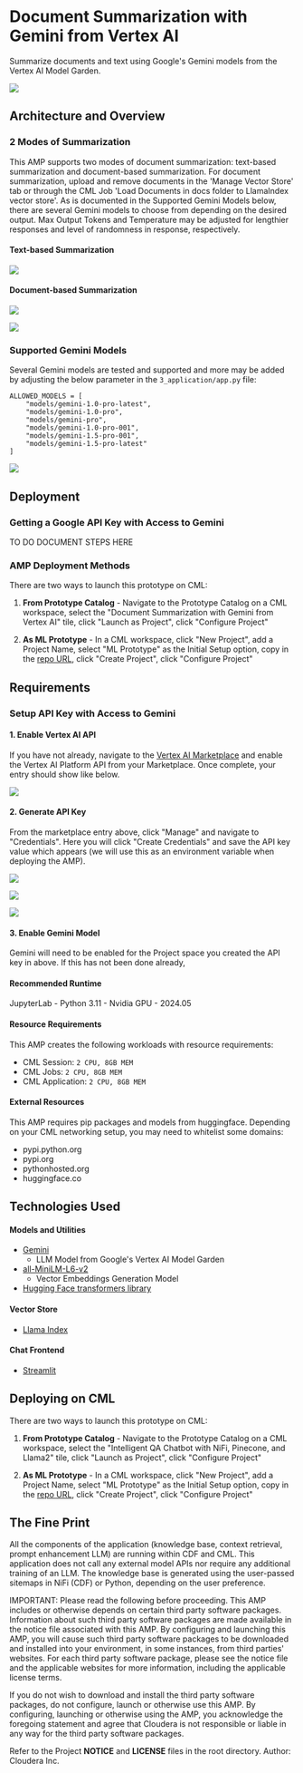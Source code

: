# Document Summarization with Gemini from Vertex AI
Summarize documents and text using Google's Gemini models from the Vertex AI Model Garden. 

![](/assets/readme-header.png)

## Architecture and Overview

### 2 Modes of Summarization
This AMP supports two modes of document summarization: text-based summarization and document-based summarization. For document summarization, upload and remove documents in the 'Manage Vector Store' tab or through the CML Job 'Load Documents in docs folder to LlamaIndex vector store'. As is documented in the Supported Gemini Models below, there are several Gemini models to choose from depending on the desired output. Max Output Tokens and Temperature may be adjusted for lengthier responses and level of randomness in response, respectively.

#### Text-based Summarization
![](/assets/screenshot-summarize-from-text-input.png)

#### Document-based Summarization
![](/assets/screenshot-summarize-from-doc-library.png)

![](/assets/screenshot-manage-vector-store.png)

### Supported Gemini Models
Several Gemini models are tested and supported and more may be added by adjusting the below parameter in the `3_application/app.py` file:
```
ALLOWED_MODELS = [
    "models/gemini-1.0-pro-latest",
    "models/gemini-1.0-pro",
    "models/gemini-pro",
    "models/gemini-1.0-pro-001",
    "models/gemini-1.5-pro-001",
    "models/gemini-1.5-pro-latest"
]
```
![](/assets/screenshot-multiple-models.png)


## Deployment

### Getting a Google API Key with Access to Gemini

TO DO DOCUMENT STEPS HERE

### AMP Deployment Methods
There are two ways to launch this prototype on CML:

1. **From Prototype Catalog** - Navigate to the Prototype Catalog on a CML workspace, select the "Document Summarization with Gemini from Vertex AI" tile, click "Launch as Project", click "Configure Project"

2. **As ML Prototype** - In a CML workspace, click "New Project", add a Project Name, select "ML Prototype" as the Initial Setup option, copy in the [repo URL](https://github.com/cloudera/CML_AMP_Summarization_with_Vertex_AI_Gemini), click "Create Project", click "Configure Project"


## Requirements

### Setup API Key with Access to Gemini

#### 1. Enable Vertex AI API
If you have not already, navigate to the [Vertex AI Marketplace](https://console.cloud.google.com/marketplace/product/google/aiplatform.googleapis.com) and enable the Vertex AI Platform API from your Marketplace. Once complete, your entry should show like below.

![](/assets/enable-vertex-ai-marketplace.png)

#### 2. Generate API Key
From the marketplace entry above, click "Manage" and navigate to "Credentials". Here you will click "Create Credentials" and save the API key value which appears (we will use this as an environment variable when deploying the AMP). 

![](/assets/select-credentials.png)

![](/assets/select-credentials-dropdown.png)

![](/assets/create-api-key.png)

#### 3. Enable Gemini Model
Gemini will need to be enabled for the Project space you created the API key in above. If this has not been done already, 

#### Recommended Runtime
JupyterLab - Python 3.11 - Nvidia GPU - 2024.05

#### Resource Requirements
This AMP creates the following workloads with resource requirements:
- CML Session: `2 CPU, 8GB MEM`
- CML Jobs: `2 CPU, 8GB MEM`
- CML Application: `2 CPU, 8GB MEM`

#### External Resources
This AMP requires pip packages and models from huggingface. Depending on your CML networking setup, you may need to whitelist some domains:
- pypi.python.org
- pypi.org
- pythonhosted.org
- huggingface.co

## Technologies Used
#### Models and Utilities
- [Gemini]()
     - LLM Model from Google's Vertex AI Model Garden
- [all-MiniLM-L6-v2](https://huggingface.co/sentence-transformers/all-MiniLM-L6-v2)
     - Vector Embeddings Generation Model
- [Hugging Face transformers library](https://pypi.org/project/transformers/)
#### Vector Store
- [Llama Index](https://docs.llamaindex.ai/en/stable/module_guides/indexing/vector_store_index/)
#### Chat Frontend
- [Streamlit](https://github.com/streamlit)

## Deploying on CML
There are two ways to launch this prototype on CML:

1. **From Prototype Catalog** - Navigate to the Prototype Catalog on a CML workspace, select the "Intelligent QA Chatbot with NiFi, Pinecone, and Llama2" tile, click "Launch as Project", click "Configure Project"

2. **As ML Prototype** - In a CML workspace, click "New Project", add a Project Name, select "ML Prototype" as the Initial Setup option, copy in the [repo URL](https://github.com/cloudera/CML_AMP_Intelligent-QA-Chatbot-with-NiFi-Pinecone-and-Llama2), click "Create Project", click "Configure Project"


## The Fine Print

All the components of the application (knowledge base, context retrieval, prompt enhancement LLM) are running within CDF and CML. This application does not call any external model APIs nor require any additional training of an LLM. The knowledge base is generated using the user-passed sitemaps in NiFi (CDF) or Python, depending on the user preference.

IMPORTANT: Please read the following before proceeding.  This AMP includes or otherwise depends on certain third party software packages.  Information about such third party software packages are made available in the notice file associated with this AMP.  By configuring and launching this AMP, you will cause such third party software packages to be downloaded and installed into your environment, in some instances, from third parties' websites.  For each third party software package, please see the notice file and the applicable websites for more information, including the applicable license terms.

If you do not wish to download and install the third party software packages, do not configure, launch or otherwise use this AMP.  By configuring, launching or otherwise using the AMP, you acknowledge the foregoing statement and agree that Cloudera is not responsible or liable in any way for the third party software packages.


Refer to the Project **NOTICE** and **LICENSE** files in the root directory. Author: Cloudera Inc.

